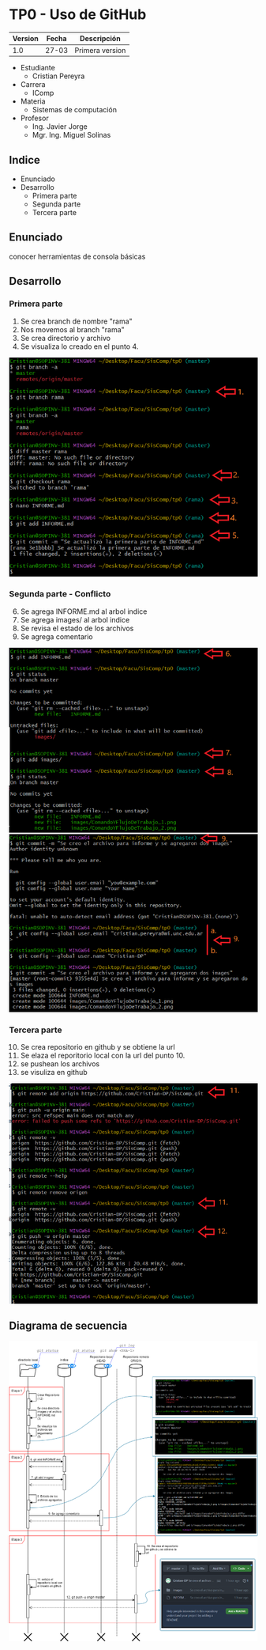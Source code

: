 # TP0 - Uso de GitHub

| Version  | Fecha   | Descripción     |
| -------- | ------- | --------------- |
| 1.0      | 27-03   | Primera version |

- Estudiante
  - Cristian Pereyra
- Carrera
  - IComp
- Materia
  - Sistemas de computación
- Profesor
  - Ing. Javier Jorge
  - Mgr. Ing. Miguel Solinas

## Indice
- Enunciado
- Desarrollo
  - Primera parte
  - Segunda parte
  - Tercera parte

## Enunciado
conocer herramientas de consola básicas

## Desarrollo

### Primera parte

1. Se crea branch de nombre "rama"
2. Nos movemos al branch "rama"
3. Se crea directorio y archivo
4. Se visualiza lo creado en el punto 4.

![Comandos y flujo de trabajo 1.](images/ComandoYFlujoDeTrabajo_1.png)

### Segunda parte - Conflicto

6. Se agrega INFORME.md al arbol indice
7. Se agrega images/ al arbol indice
8. Se revisa el estado de los archivos
9. Se agrega comentario

![Comandos y flujo de trabajo 2.](images/ComandoYFlujoDeTrabajo_2.png)
![Comandos y flujo de trabajo 2.](images/ComandoYFlujoDeTrabajo_2_1.png)

### Tercera parte

10.  Se crea repositorio en github y se obtiene la url
11.  Se elaza el reporitorio local con la url del punto 10.
12.  se pushean los archivos
13.  se visuliza en github  

![Comandos y flujo de trabajo 3.](images/ComandoYFlujoDeTrabajo_3.png)

## Diagrama de secuencia
![Diagrama de secuencia](images/DiagramaSecuencia.png)
